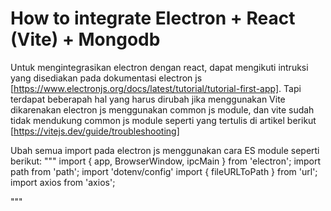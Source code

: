 # How to integrate Electron + React (Vite) + Mongodb

Untuk mengintegrasikan electron dengan react, dapat mengikuti intruksi yang disediakan pada dokumentasi electron js [https://www.electronjs.org/docs/latest/tutorial/tutorial-first-app].
Tapi terdapat beberapah hal yang harus dirubah jika menggunakan Vite dikarenakan electron js menggunakan common js module, dan vite sudah tidak mendukung common js module seperti yang tertulis di artikel berikut [https://vitejs.dev/guide/troubleshooting]

Ubah semua import pada electron js menggunakan cara ES module seperti berikut:
"""
import { app, BrowserWindow, ipcMain } from 'electron';
import path from 'path';
import 'dotenv/config'
import { fileURLToPath } from 'url';
import axios from 'axios';

"""
